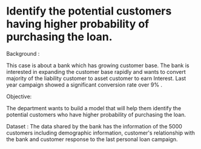 # Identify the potential customers having higher probability of purchasing the loan. 

Background :

This case is about a bank which has growing customer base. The bank is interested in expanding the customer base rapidly
and wants to convert majority of the liability customer to asset customer to earn Interest.
Last year campaign showed a significant conversion rate over 9% .

Objective:

The department wants to build a model that will help them identify the potential customers who have higher probability of purchasing the loan.

Dataset :
The data shared by the bank has the information of the 5000 customers including demographic information, 
customer's relationship with the bank and customer response to the last personal loan campaign.

